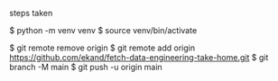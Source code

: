 steps taken

$ python -m venv venv
$ source venv/bin/activate

$ git remote remove origin
$ git remote add origin https://github.com/ekand/fetch-data-engineering-take-home.git
$ git branch -M main
$ git push -u origin main


